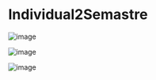 # Individual2Semastre

![image](https://github.com/Projeto-Inovacao/projeto-individual-marcos/assets/125297988/503aad37-782f-4cb8-a3da-9d3ab7a9f13c)

![image](https://github.com/Projeto-Inovacao/projeto-individual-marcos/assets/125297988/3c0a817d-a0aa-4eab-a557-b78890dd599e)

![image](https://github.com/Projeto-Inovacao/projeto-individual-marcos/assets/125297988/8b9d07fd-5516-432f-bc07-e0c21f1e6e5a)


